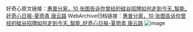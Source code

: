 好奇心原文链接：[惠普分家，10 张图告诉你曾经的硅谷招牌如何走到今天_智能_好奇心日报-夏雨青 唐云路](https://www.qdaily.com/articles/2730.html)
WebArchive归档链接：[惠普分家，10 张图告诉你曾经的硅谷招牌如何走到今天_智能_好奇心日报-夏雨青 唐云路](http://web.archive.org/web/20190623151338/https://www.qdaily.com/articles/2730.html)
![image](http://ww3.sinaimg.cn/large/007d5XDply1g3v6fbu621j30u0c9r7wi)